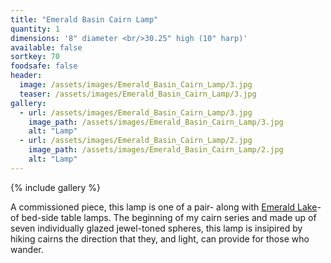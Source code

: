 ```yaml
---
title: "Emerald Basin Cairn Lamp"
quantity: 1
dimensions: '8" diameter <br/>30.25" high (10" harp)'
available: false
sortkey: 70
foodsafe: false
header:
  image: /assets/images/Emerald_Basin_Cairn_Lamp/3.jpg
  teaser: /assets/images/Emerald_Basin_Cairn_Lamp/3.jpg
gallery:
  - url: /assets/images/Emerald_Basin_Cairn_Lamp/3.jpg
    image_path: /assets/images/Emerald_Basin_Cairn_Lamp/3.jpg
    alt: "Lamp"
  - url: /assets/images/Emerald_Basin_Cairn_Lamp/2.jpg
    image_path: /assets/images/Emerald_Basin_Cairn_Lamp/2.jpg
    alt: "Lamp"
---
```


{% include gallery %}

A commissioned piece, this lamp is one of a pair- along with [Emerald Lake](../Emerald_Lake_Cairn_Lamp/)- of bed-side table lamps.  The beginning of my cairn series and made up of seven individually glazed jewel-toned spheres, this lamp is insipired by hiking cairns the direction that they, and light, can provide for those who wander.